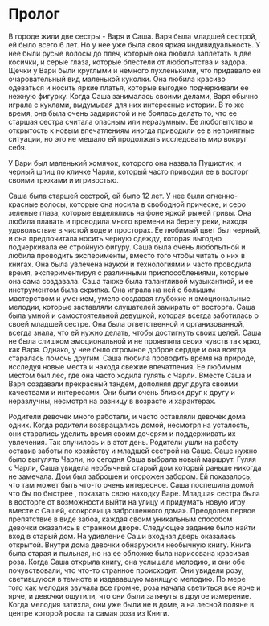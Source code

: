 # Пролог

В городе жили две сестры - Варя и Саша. 
Варя была младшей сестрой, ей было всего 6 лет. Но у нее уже была своя яркая индивидуальность. У нее были русые волосы до плеч, которые она любила заплетать в две косички, и серые глаза, которые блестели от любопытства и задора. Щечки у Вари были круглыми и немного пухленькими, что придавало ей очаровательный вид маленькой куколки. Она любила красиво одеваться и носить яркие платья, которые выгодно подчеркивали ее нежную фигурку.
Когда Саша занималась своими делами, Варя обычно играла с куклами, выдумывая для них интересные истории. В то же время, она была очень задиристой и не боялась делать то, что ее старшая сестра считала опасным или неразумным. Ее любопытство и открытость к новым впечатлениям иногда приводили ее в неприятные ситуации, но это не мешало ей продолжать исследовать мир вокруг себя.

У Вари был маленький хомячок, которого она назвала Пушистик, и черный шпиц по кличке Чарли, который часто приводил ее в восторг своими трюками и игривостью.


Саша была старшей сестрой, ей было 12 лет. У нее были огненно-красные волосы, которые она носила в свободной прическе, и серо зеленые глаза, которые выделялись на фоне яркой рыжей гривы. Она любила плавать и проводила много времени на берегу реки, находя удовольствие в чистой воде и просторах. Ее любимый цвет был черный, и она предпочитала носить черную одежду, которая выгодно подчеркивала ее стройную фигуру.
Саша была очень любопытной и любила проводить эксперименты, вместо того чтобы читать о них в книгах. Она была увлечена наукой и технологиями и часто проводила время, экспериментируя с различными приспособлениями, которые она сама создавала.
Саша также была талантливой музыканткой, и ее инструментом была скрипка. Она играла на ней с большим мастерством и умением, умело создавая глубокие и эмоциональные мелодии, которые заставляли слушателей замирать от восторга.
Саша была умной и самостоятельной девушкой, которая всегда заботилась о своей младшей сестре. Она была ответственной и организованной, всегда знала, что ей нужно делать, чтобы достигнуть своих целей. Саша не была слишком эмоциональной и не проявляла своих чувств так ярко, как Варя. Однако, у нее было огромное доброе сердце и она всегда старалась помочь другим.
Саша любила проводить время на природе, исследуя новые места и находя свежие впечатления. Ее любимым местом был лес, где она часто ходила гулять с Чарли. 
Вместе Саша и Варя создавали прекрасный тандем, дополняя друг друга своими качествами и интересами. Они были очень близки друг к другу и неразлучны, несмотря на разницу в возрасте и характерах.

Родители девочек много работали, и часто оставляли девочек дома одних. Когда родители возвращались домой, несмотря на усталость, они старались уделить время своим дочерям и поддерживать их увлечения.
 Так случилось и в этот день. Родители ушли на работу оставив заботы по хозяйству и младшей сестрой на Саше. 
Саше нужно было выгулять Чарли, но сегодня Саша выбрала новый маршрут. 
Гуляя с Чарли, Саша увидела необычный старый дом который раньше никогда не замечала. Дом был заброшен и огорожен забором. Ей показалось, что там может быть что-то очень интересное. Саша поспешила домой что бы по быстрее , показать свою находку Варе.
 Младшая сестра была в восторге от возможности выйти на улицу и придумать  новую игру вместе с Сашей, «сокровища  заброшенного дома».
Преодолев первое препятствие в виде забоа, каждая своим уникальным способом девочки оказались в странном дворе. 
Следующее задание было найти вход в старый дом. На удивление Саши входная дверь оказалась открытой. 
Внутри дома девочки обнаружили необычную книгу. Книга была старая и пыльная, но на ее обложке была нарисована красивая роза. Когда Саша открыла книгу, она услышала мелодию, и они обе почувствовали, что что-то странное происходит. Они увидели розу, светившуюся в темноте и издававшую манящую мелодию.
По мере того как мелодия звучала все громче, роза начала светиться все ярче и ярче, и девочки ощутили, что они были затянуты в другое измерение. Когда мелодия затихла, они уже были не в доме, а на лесной поляне в центре которой росла та самая роза из Книги. 
